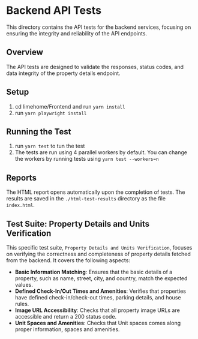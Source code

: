 # Backend API Tests

This directory contains the API tests for the backend services, focusing on ensuring the integrity and reliability of the API endpoints.

## Overview

The API tests are designed to validate the responses, status codes, and data integrity of the property details endpoint. 

## Setup
1. cd limehome/Frontend and run `yarn install`
2. run `yarn playwright install`

## Running the Test
1. run `yarn test` to tun the test
2. The tests are run using 4 parallel workers by default. You can change the workers by running tests using `yarn test --workers=n`

## Reports

The HTML report opens automatically upon the completion of tests. The results are saved in the `./html-test-results` directory as the file `index.html`.

## Test Suite: Property Details and Units Verification

This specific test suite, `Property Details and Units Verification`, focuses on verifying the correctness and completeness of property details fetched from the backend. It covers the following aspects:

- **Basic Information Matching**: Ensures that the basic details of a property, such as name, street, city, and country, match the expected values.
- **Defined Check-In/Out Times and Amenities**: Verifies that properties have defined check-in/check-out times, parking details, and house rules.
- **Image URL Accessibility**: Checks that all property image URLs are accessible and return a 200 status code.
- **Unit Spaces and Amenities**: Checks that Unit spaces comes along proper information, spaces and amenities.
